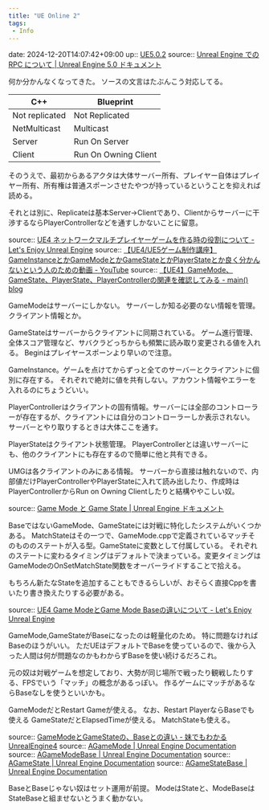 ```yaml
---
title: "UE Online 2"
tags:
 - Info
---
```


date: 2024-12-20T14:07:42+09:00
up:: [UE5.0.2](../Bar/App/UE5.0.2.md)
source:: [Unreal Engine での RPC について | Unreal Engine 5.0 ドキュメント](https://docs.unrealengine.com/5.0/ja/rpcs-in-unreal-engine/)

何か分かんなくなってきた。
ソースの文言はたぶんこう対応してる。

| C++            | Blueprint            |
| -------------- | -------------------- |
| Not replicated | Not Replicated       |
| NetMulticast   | Multicast            |
| Server         | Run On Server        |
| Client         | Run On Owning Client |

そのうえで、最初からあるアクタは大体サーバー所有、プレイヤー自体はプレイヤー所有、所有権は普通スポーンさせたやつが持っているということを抑えれば読める。

それとは別に、Replicateは基本Server→Clientであり、Clientからサーバーに干渉するならPlayerControllerなどを通すしかないことに留意。

source:: [UE4 ネットワークマルチプレイヤーゲームを作る時の役割について - Let's Enjoy Unreal Engine](https://unrealengine.hatenablog.com/entry/2021/02/23/232048)
source:: [【UE4/UE5ゲーム制作講座】GameInstanceとかGameModeとかGameStateとかPlayerStateとか良く分かんないという人のための動画 - YouTube](https://www.youtube.com/watch?v=15jTIs35YDk)
source:: [【UE4】GameMode、GameState、PlayerState、PlayerControllerの関連を確認してみる - main() blog](https://www.main-function.com/entry/2017/11/22/220527)

GameModeはサーバーにしかない。
サーバーしか知る必要のない情報を管理。クライアント情報とか。

GameStateはサーバーからクライアントに同期されている。
ゲーム進行管理、全体スコア管理など、サバクラどっちからも頻繁に読み取り変更される値を入れる。
Beginはプレイヤースポーンより早いので注意。

GameInstance。ゲームを点けてからずっと全てのサーバーとクライアントに個別に存在する。
それぞれで絶対に値を共有しない。アカウント情報やエラーを入れるのにちょうどいい。

PlayerControllerはクライアントの固有情報。サーバーには全部のコントローラーが存在するが、クライアントには自分のコントローラーしか表示されない。
サーバーとやり取りするときは大体ここを通す。

PlayerStateはクライアント状態管理。
PlayerControllerとは違いサーバーにも、他のクライアントにも存在するので簡単に他と共有できる。

UMGは各クライアントのみにある情報。
サーバーから直接は触れないので、内部値だけPlayerControllerやPlayerStateに入れて読み出したり、作成時はPlayerControllerからRun on Owning Clientしたりと結構ややこしい奴。



source:: [Game Mode と Game State | Unreal Engine ドキュメント](https://docs.unrealengine.com/4.27/ja/InteractiveExperiences/Framework/GameMode/)

BaseではないGameMode、GameStateには対戦に特化したシステムがいくつかある。
MatchStateはその一つで、GameMode.cppで定義されているマッチそのもののステートが入る型。GameStateに変数として付属している。
それぞれのステートに変わるタイミングはデフォルトで決まっている。変更タイミングはGameModeのOnSetMatchState関数をオーバーライドすることで拾える。

もちろん新たなStateを追加することもできるらしいが、おそらく直接Cppを書いたり書き換えたりする必要がある。


source:: [UE4 Game ModeとGame Mode Baseの違いについて - Let's Enjoy Unreal Engine](https://unrealengine.hatenablog.com/entry/2017/01/30/220000)

GameMode,GameStateがBaseになったのは軽量化のため。
特に問題なければBaseのほうがいい。
ただUEはデフォルトでBaseを使っているので、後から入った人間は何が問題なのかもわからずBaseを使い続けるだろこれ。

元の奴は対戦ゲームを想定しており、大勢が同じ場所で戦ったり観戦したりする、FPSでいう「マッチ」の概念があるっぽい。
作るゲームにマッチがあるならBaseなしを使うといいかも。

GameModeだとRestart Gameが使える。
	なお、Restart PlayerならBaseでも使える
GameStateだとElapsedTimeが使える。
MatchStateも使える。

source:: [GameModeとGameStateの、Baseとの違い - 妹でもわかるUnrealEngine4](https://imoue.hatenablog.com/entry/2016/11/18/235302)
source:: [AGameMode | Unreal Engine Documentation](https://docs.unrealengine.com/5.1/en-US/API/Runtime/Engine/GameFramework/AGameMode/)
source:: [AGameModeBase | Unreal Engine Documentation](https://docs.unrealengine.com/5.1/en-US/API/Runtime/Engine/GameFramework/AGameModeBase/)
source:: [AGameState | Unreal Engine Documentation](https://docs.unrealengine.com/5.1/en-US/API/Runtime/Engine/GameFramework/AGameState/)
source:: [AGameStateBase | Unreal Engine Documentation](https://docs.unrealengine.com/5.1/en-US/API/Runtime/Engine/GameFramework/AGameStateBase/)

BaseとBaseじゃない奴はセット運用が前提。
ModeはStateと、ModeBaseはStateBaseと組ませないとうまく動かない。


